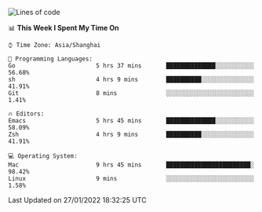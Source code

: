 <!--START_SECTION:waka-->
![Lines of code](https://img.shields.io/badge/From%20Hello%20World%20I%27ve%20Written-22%20Thousand%20lines%20of%20code-blue)

📊 **This Week I Spent My Time On** 

```text
⌚︎ Time Zone: Asia/Shanghai

💬 Programming Languages: 
Go                       5 hrs 37 mins       ██████████████░░░░░░░░░░░   56.68% 
sh                       4 hrs 9 mins        ██████████░░░░░░░░░░░░░░░   41.91% 
Git                      8 mins              ░░░░░░░░░░░░░░░░░░░░░░░░░   1.41%

🔥 Editors: 
Emacs                    5 hrs 45 mins       ██████████████░░░░░░░░░░░   58.09% 
Zsh                      4 hrs 9 mins        ██████████░░░░░░░░░░░░░░░   41.91%

💻 Operating System: 
Mac                      9 hrs 45 mins       ████████████████████████░   98.42% 
Linux                    9 mins              ░░░░░░░░░░░░░░░░░░░░░░░░░   1.58%

```


 Last Updated on 27/01/2022 18:32:25 UTC
<!--END_SECTION:waka-->
